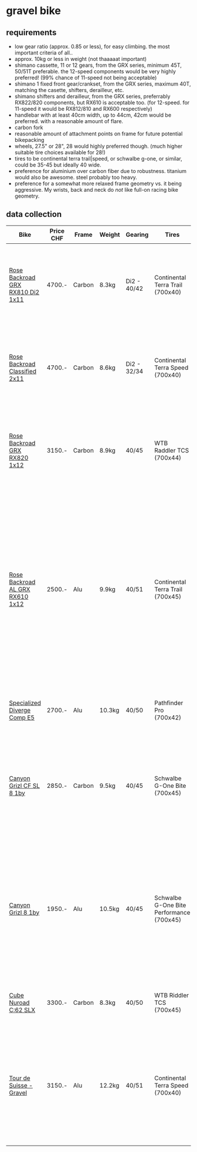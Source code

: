 # gravel bike

## requirements

- low gear ratio (approx. 0.85 or less), for easy climbing. the most important criteria of all..
- approx. 10kg or less in weight (not thaaaaat important)
- shimano cassette, 11 or 12 gears, from the GRX series, minimum 45T, 50/51T preferable. the 12-speed components would be very highly preferred! (99% chance of 11-speed not being acceptable)
- shimano 1 fixed front gear/crankset, from the GRX series, maximum 40T, matching the casette, shifters, derailleur, etc.
- shimano shifters and derailleur, from the GRX series, preferrably RX822/820 components, but RX610 is acceptable too. (for 12-speed. for 11-speed it would be RX812/810 and RX600 respectively)
- handlebar with at least 40cm width, up to 44cm, 42cm would be preferred. with a reasonable amount of flare.
- carbon fork
- reasonable amount of attachment points on frame for future potential bikepacking
- wheels, 27.5" or 28", 28 would highly preferred though. (much higher suitable tire choices available for 28!)
- tires to be continental terra trail|speed, or schwalbe g-one, or similar, could be 35-45 but ideally 40 wide.
- preference for aluminium over carbon fiber due to robustness. titanium would also be awesome. steel probably too heavy.
- preference for a somewhat more relaxed frame geometry vs. it being aggressive. My wrists, back and neck do _not_ like full-on racing bike geometry.

## data collection

|Bike|Price CHF|Frame|Weight|Gearing|Tires|Components|Final Candidate|Comments|
|---|---|---|---|---|---|---|---|---|
|[Rose Backroad GRX RX810 Di2 1x11](https://www.rosebikes.ch/rose-backroad-grx-rx810-di2-1x11-limited-2692752?product_shape=midnight+laser+grey&article_size=53cm)|4700.-|Carbon|8.3kg|Di2 - 40/42|Continental Terra Trail (700x40)|Shimano GRX RX817 Di2, BR-RX810|-|Too expensive, and Di2 is not what I'm looking for anyway. Would have good tires and light weight though|
|[Rose Backroad Classified 2x11](https://www.rosebikes.ch/rose-backroad-classified-2x11-2702506?product_shape=%2Ablue+haze&article_size=53cm)|4700.-|Carbon|8.6kg|Di2 - 32/34|Continental Terra Speed (700x40)|Shimano GRX RD-RX815 Di2, BR-RX810|-|Too expensive, and Di2 is not what I'm looking for anyway. Would have great tires and light weight though|
|[Rose Backroad GRX RX820 1x12](https://www.rosebikes.ch/rose-backroad-grx-rx820-1x12-2719082?product_shape=light+grey&article_size=53cm)|3150.-|Carbon|8.9kg|40/45|WTB Raddler TCS (700x44)|Shimano GRX RD-RX822, BR-RX820|⭐⭐⭐|Great bike, low weight, reasonable price, top-of-the-line Shimano components, somewhat relaxed frame geometry|
|[Rose Backroad AL GRX RX610 1x12](https://www.rosebikes.ch/rose-backroad-al-grx-rx610-1x12-2709731?product_shape=fog+grey&article_size=53cm)|2500.-|Alu|9.9kg|40/51|Continental Terra Trail (700x45)|Shimano GRX RD-RX822, BR-RX410|⭐⭐⭐|Fantastic gearing (the best! and yet still possible to swap crank to 38T and improve it even more!), light enough, pretty good tires, good Shimano components. Very relaxed frame geometry! For me the winner overall thanks to my aluminium and frame geometry preference 🏆|
|[Specialized Diverge Comp E5](https://www.specialized.com/ch/de/diverge-comp-e5/p/221373?color=367648-221373&searchText=95424-5354)|2700.-|Alu|10.3kg|40/50|Pathfinder Pro (700x42)|SRAM Apex Eagle 1x12|⭐|Slightly above the weight limit, meh tires, okay SRAM components|
|[Canyon Grizl CF SL 8 1by](https://www.canyon.com/en-ch/gravel-bikes/adventure/grizl/cf-sl/grizl-cf-sl-8-1by/3697.html?dwvar_3697_pv_rahmenfarbe=R095_P10)|2850.-|Carbon|9.5kg|40/45|Schwalbe G-One Bite (700x45)|Shimano GRX RD-RX822, BR-RX820|⭐⭐⭐|Fantastic value for the price, good tires, top-of-the-line Shimano components, more aggressive frame geometry compared to ROSE unfortunately|
|[Canyon Grizl 8 1by](https://www.canyon.com/en-ch/gravel-bikes/adventure/grizl/al/grizl-8-1by/3467.html?dwvar_3467_pv_rahmenfarbe=R075_P05)|1950.-|Alu|10.5kg|40/45|Schwalbe G-One Bite Performance (700x45)|Shimano GRX RD-RX822, BR-RX820|⭐⭐⭐|Insanely good performance for entry-level price, slightly above weight limit, good tires, top-of-the-line Shimano components, more aggressive frame geometry compared to ROSE unfortunately|
|[Cube Nuroad C:62 SLX](https://www.cube.eu/ch-de/cube-nuroad-c-62-slx-olive-n-green/9a763ca0aa943cceb50ca0a0e391e0d5)|3300.-|Carbon|8.3kg|40/50|WTB Riddler TCS (700x45)|SRAM GX Eagle AXS, SRAM Rival eTap|⭐⭐|Great value for the price, very lightweight, good SRAM components|
|[Tour de Suisse - Gravel](https://www.tds-velo.ch/velos/modelle/gravel/konfigurator~gravel~?rahmenTyp=diamant&year=2024&configurationId=gjJQjFMn&color=caumamatt&dekor=creme)|3150.-|Alu|12.2kg|40/51|Continental Terra Speed (700x40)|Shimano GRX RD-RX822, BR-RX820|⭐|Why is it so heavy? otherwise good looking, fantastic gearing, good tires, top-of-the-line Shimano components. If not for the weight this could have been the winner 😟|
